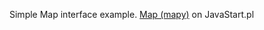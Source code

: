 Simple Map interface example.
[Map (mapy)](http://javastart.pl/static/klasy/interfejs-map/) on JavaStart.pl
